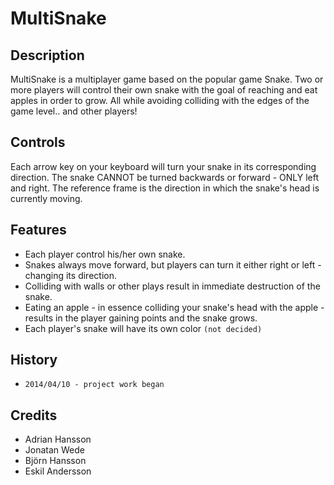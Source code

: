# MultiSnake

## Description

MultiSnake is a multiplayer game based on the popular game Snake. Two or more players will control their own snake with the goal of reaching and eat apples in order to grow. All while avoiding colliding with the edges of the game level.. and other players!

## Controls

Each arrow key on your keyboard will turn your snake in its corresponding direction. The snake CANNOT be turned backwards or forward - ONLY left and right. The reference frame is the direction in which the snake's head is currently moving.

## Features

- Each player control his/her own snake.
- Snakes always move forward, but players can turn it either right or left - changing its direction.
- Colliding with walls or other plays result in immediate destruction of the snake.
- Eating an apple - in essence colliding your snake's head with the apple - results in the player gaining points and the snake grows.
- Each player's snake will have its own color `(not decided)` 

## History

- `2014/04/10 - project work began`

## Credits

- Adrian Hansson
- Jonatan Wede
- Björn Hansson
- Eskil Andersson
